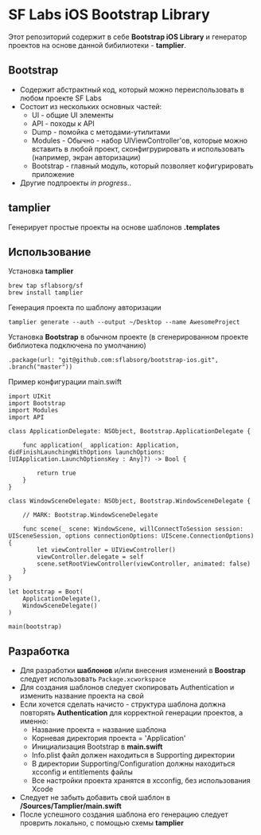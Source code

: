 SF Labs iOS Bootstrap Library
=====================

Этот репозиторий содержит в себе **Bootstrap iOS Library** и генератор проектов на основе данной бибилиотеки - **tamplier**.


Bootstrap
-----

- Содержит абстрактный код, который можно переиспользовать в любом проекте SF Labs
- Состоит из нескольких основных частей:
  - UI - общие UI элементы
  - API - походы к API
  - Dump - помойка с методами-утилитами
  - Modules - Обычно - набор UIViewController'ов, которые можно вставить в любой проект, сконфигрурировать и использовать (например, экран авторизации)
  - Bootstrap - главный модуль, который позволяет кофигурировать приложение
- Другие подпроекты *in progress*..


tamplier
-----

Генерирует простые проекты на основе шаблонов **.templates**


Использование
-----

Установка **tamplier**

    brew tap sflabsorg/sf
    brew install tamplier

Генерация проекта по шаблону авторизации

    tamplier generate --auth --output ~/Desktop --name AwesomeProject

Установка **Bootstrap** в обычном проекте (в сгенерированном проекте библиотека подключена по умолчанию)

    .package(url: "git@github.com:sflabsorg/bootstrap-ios.git", .branch("master"))

Пример конфигурации main.swift

    import UIKit
    import Bootstrap
    import Modules
    import API

    class ApplicationDelegate: NSObject, Bootstrap.ApplicationDelegate {
        
        func application(_ application: Application, didFinishLaunchingWithOptions launchOptions: [UIApplication.LaunchOptionsKey : Any]?) -> Bool {
            
            return true
        }
    }

    class WindowSceneDelegate: NSObject, Bootstrap.WindowSceneDelegate {
        
        // MARK: Bootstrap.WindowSceneDelegate
        
        func scene(_ scene: WindowScene, willConnectToSession session: UISceneSession, options connectionOptions: UIScene.ConnectionOptions) {
            let viewController = UIViewController()
            viewController.delegate = self
            scene.setRootViewController(viewController, animated: false)
        }
    }

    let bootstrap = Boot(
        ApplicationDelegate(),
        WindowSceneDelegate()
    )

    main(bootstrap)


Разработка
-----

- Для разработки **шаблонов** и/или внесения изменений в **Boostrap** следует использовать ```Package.xcworkspace```
- Для создания шаблонов следует скопировать Authentication и изменить название проекта на свой
- Если хочется сделать начисто - структура шаблона должна повторять **Authentication** для корректной генерации проектов, а именно:
  - Название проекта = название шаблона
  - Корневая директория проекта = 'Application'
  - Инициализация Bootstrap в **main.swift**
  - Info.plist файл должен находиться в Supporting директории
  - В директории Supporting/Configuration должны находиться xcconfig и entitlements файлы
  - Все настройки проекта хранятся в xcconfig, без использования Xcode
- Следует не забыть добавить свой шаблон в **<bootstrap-path>/Sources/Tamplier/main.swift**
- После успешного создания шаблона его генерацию следует проврить локально, с помощью схемы **tamplier**

